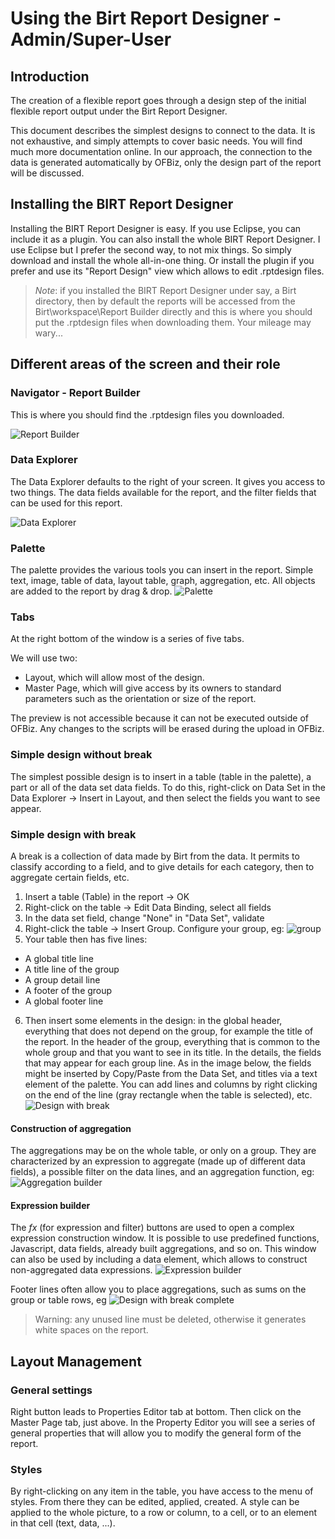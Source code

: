 # Using the Birt Report Designer - Admin/Super-User #
## Introduction ##
The creation of a flexible report goes through a design step of the initial flexible report output under the Birt Report Designer. 

This document describes the simplest designs to connect to the data. It is not exhaustive, and simply attempts to cover basic needs. You will find much more documentation online. In our approach, the connection to the data is generated automatically by OFBiz, only the design part of the report will be discussed.

## Installing the BIRT Report Designer ##
Installing the BIRT Report Designer is easy. If you use Eclipse, you can include it as a plugin. You can also install the whole BIRT Report Designer. I use Eclipse but I prefer the second way, to not mix things. So simply download and install the whole all-in-one thing. Or install the plugin if you prefer and use its "Report Design" view which allows to edit .rptdesign files.

>_Note_: if you installed the BIRT Report Designer under say, a Birt directory, then by default the reports will be accessed from the Birt\workspace\Report Builder directly and this is where you should put the .rptdesign files when downloading them. Your mileage may wary... 

## Different areas of the screen and their role ##
### Navigator - Report Builder ###
This is where you should find the .rptdesign files you downloaded.

![Report Builder](https://cwiki.apache.org/confluence/download/attachments/68720496/Report%20Builder.png?api=v2)

### Data Explorer ###
The Data Explorer defaults to the right of your screen. It gives you access to two things. The data fields available for the report, and the filter fields that can be used for this report.

![Data Explorer](https://cwiki.apache.org/confluence/download/attachments/68720496/Data%20Explorer.png?api=v2)

### Palette ###
The palette provides the various tools you can insert in the report. Simple text, image, table of data, layout table, graph, aggregation, etc. All objects are added to the report by drag & drop.
![Palette](https://cwiki.apache.org/confluence/download/attachments/68720496/Palette.png?api=v2)

### Tabs ###
At the right bottom of the window is a series of five tabs.

We will use two: 

- Layout, which will allow most of the design. 
- Master Page, which will give access by its owners to standard parameters such as the orientation or size of the report.

The preview is not accessible because it can not be executed outside of OFBiz. Any changes to the scripts will be erased during the upload in OFBiz.

### Simple design without break ###
The simplest possible design is to insert in a table (table in the palette), a part or all of the data set data fields. To do this, right-click on Data Set in the Data Explorer -> Insert in Layout, and then select the fields you want to see appear.

### Simple design with break ###
A break is a collection of data made by Birt from the data. It permits to classify according to a field, and to give details for each category, then to aggregate certain fields, etc.

1. Insert a table (Table) in the report -> OK
2. Right-click on the table -> Edit Data Binding, select all fields
3. In the data set field, change "None" in "Data Set", validate
4. Right-click the table -> Insert Group. Configure your group, eg: ![group](https://cwiki.apache.org/confluence/download/attachments/68720496/Group.png?api=v2)
5. Your table then has five lines:
 * A global title line
 * A title line of the group
 * A group detail line
 * A footer of the group
 * A global footer line
6. Then insert some elements in the design: in the global header, everything that does not depend on the group, for example the title of the report. In the header of the group, everything that is common to the whole group and that you want to see in its title. In the details, the fields that may appear for each group line. As in the image below, the fields might be inserted by Copy/Paste from the Data Set, and titles via a text element of the palette. You can add lines and columns by right clicking on the end of the line (gray rectangle when the table is selected), etc. ![Design with break](https://cwiki.apache.org/confluence/download/attachments/68720496/Design%20with%20break.png?api=v2)

#### Construction of aggregation ####
The aggregations may be on the whole table, or only on a group. They are characterized by an expression to aggregate (made up of different data fields), a possible filter on the data lines, and an aggregation function, eg:
![Aggregation builder](https://cwiki.apache.org/confluence/download/attachments/68720496/Aggregation%20builder.png?api=v2)
#### Expression builder ####
The *fx* (for expression and filter) buttons are used to open a complex expression construction window. It is possible to use predefined functions, Javascript, data fields, already built aggregations, and so on. This window can also be used by including a data element, which allows to construct non-aggregated data expressions.
![Expression builder](https://cwiki.apache.org/confluence/download/attachments/68720496/Expression%20builder.png?api=v2)

Footer lines often allow you to place aggregations, such as sums on the group or table rows, eg
![Design with break complete](https://cwiki.apache.org/confluence/download/attachments/68720496/Design%20with%20break%20complete.png?api=v2)

> Warning: any unused line must be deleted, otherwise it generates white spaces on the report.

## Layout Management ##
### General settings ###
Right button leads to Properties Editor tab at bottom. Then click on the Master Page tab, just above. In the Property Editor you will see a series of general properties that will allow you to modify the general form of the report.

### Styles ###
By right-clicking on any item in the table, you have access to the menu of styles. From there they can be edited, applied, created. A style can be applied to the whole picture, to a row or column, to a cell, or to an element in that cell (text, data, ...).
